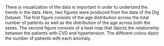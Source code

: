 There is visualization of the data is important in order to undertand the trends in the data. 
Here, two figures were produced from the data of the Dig Dataset. 
The first figure consists of the age distribution across the total number of patients as well as the distribution of the age across both the sexes. 
The second figure consists of a heat map that dipicts the relationship between the patients with CVD and hypertension. The different colors dipict the number of patients with each anomaly. 
